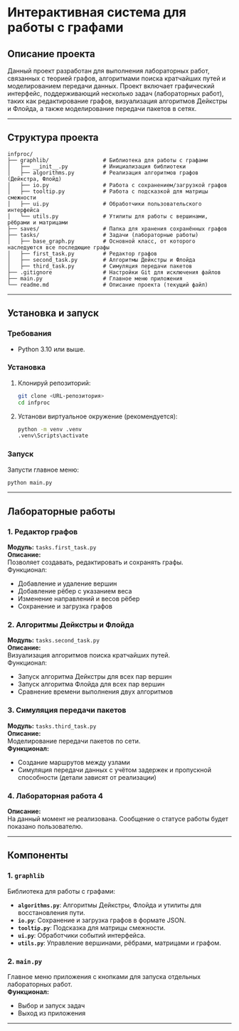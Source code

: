 # Интерактивная система для работы с графами

## Описание проекта

Данный проект разработан для выполнения лабораторных работ, связанных с теорией графов, алгоритмами поиска кратчайших путей и моделированием передачи данных. Проект включает графический интерфейс, поддерживающий несколько задач (лабораторных работ), таких как редактирование графов, визуализация алгоритмов Дейкстры и Флойда, а также моделирование передачи пакетов в сетях.

---

## Структура проекта

```plaintext
infproc/
├── graphlib/                 # Библиотека для работы с графами
│   ├── __init__.py           # Инициализация библиотеки
│   ├── algorithms.py         # Реализация алгоритмов графов (Дейкстра, Флойд)
│   ├── io.py                 # Работа с сохранением/загрузкой графов
│   ├── tooltip.py            # Работа с подсказкой для матрицы смежности
│   ├── ui.py                 # Обработчики пользовательского интерфейса
│   └── utils.py              # Утилиты для работы с вершинами, рёбрами и матрицами
├── saves/                    # Папка для хранения сохранённых графов
├── tasks/                    # Задачи (лабораторные работы)
│   ├── base_graph.py         # Основной класс, от которого наследуются все последющие графы
│   ├── first_task.py         # Редактор графов
│   ├── second_task.py        # Алгоритмы Дейкстры и Флойда
│   ├── third_task.py         # Симуляция передачи пакетов
├── .gitignore                # Настройки Git для исключения файлов
├── main.py                   # Главное меню приложения
└── readme.md                 # Описание проекта (текущий файл)
```

---

## Установка и запуск

### Требования

- Python 3.10 или выше.

### Установка

1. Клонируй репозиторий:
   ```bash
   git clone <URL-репозитория>
   cd infproc
   ```

2. Установи виртуальное окружение (рекомендуется):
   ```bash
   python -m venv .venv
   .venv\Scripts\activate
   ```

### Запуск

Запусти главное меню:
```bash
python main.py
```

---

## Лабораторные работы

### 1. Редактор графов
**Модуль:** `tasks.first_task.py`  
**Описание:**  
Позволяет создавать, редактировать и сохранять графы.  
Функционал:
- Добавление и удаление вершин
- Добавление рёбер с указанием веса
- Изменение направлений и весов рёбер
- Сохранение и загрузка графов

### 2. Алгоритмы Дейкстры и Флойда
**Модуль:** `tasks.second_task.py`  
**Описание:**  
Визуализация алгоритмов поиска кратчайших путей.  
Функционал:
- Запуск алгоритма Дейкстры для всех пар вершин
- Запуск алгоритма Флойда для всех пар вершин
- Сравнение времени выполнения двух алгоритмов

### 3. Симуляция передачи пакетов
**Модуль:** `tasks.third_task.py`  
**Описание:**  
Моделирование передачи пакетов по сети.  
**Функционал:**  
- Создание маршрутов между узлами
- Симуляция передачи данных с учётом задержек и пропускной способности (детали зависят от реализации)

### 4. Лабораторная работа 4
**Описание:**  
На данный момент не реализована. Сообщение о статусе работы будет показано пользователю.

---

## Компоненты

### 1. `graphlib`
Библиотека для работы с графами:
- **`algorithms.py`**: Алгоритмы Дейкстры, Флойда и утилиты для восстановления пути.
- **`io.py`**: Сохранение и загрузка графов в формате JSON.
- **`tooltip.py`**: Подсказка для матрицы смежности.
- **`ui.py`**: Обработчики событий интерфейса.
- **`utils.py`**: Управление вершинами, рёбрами, матрицами и графом.

### 2. `main.py`
Главное меню приложения с кнопками для запуска отдельных лабораторных работ.  
**Функционал:**
- Выбор и запуск задач
- Выход из приложения

---